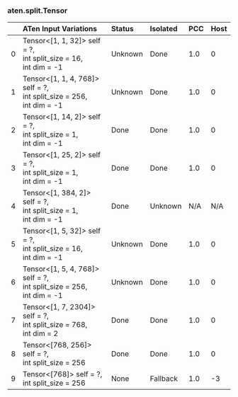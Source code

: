 ### aten.split.Tensor
|    | ATen Input Variations                                                     | Status   | Isolated   | PCC   | Host   |
|---:|:--------------------------------------------------------------------------|:---------|:-----------|:------|:-------|
|  0 | Tensor<[1, 1, 32]> self = ?,<br>int split_size = 16,<br>int dim = -1      | Unknown  | Done       | 1.0   | 0      |
|  1 | Tensor<[1, 1, 4, 768]> self = ?,<br>int split_size = 256,<br>int dim = -1 | Unknown  | Done       | 1.0   | 0      |
|  2 | Tensor<[1, 14, 2]> self = ?,<br>int split_size = 1,<br>int dim = -1       | Done     | Done       | 1.0   | 0      |
|  3 | Tensor<[1, 25, 2]> self = ?,<br>int split_size = 1,<br>int dim = -1       | Done     | Done       | 1.0   | 0      |
|  4 | Tensor<[1, 384, 2]> self = ?,<br>int split_size = 1,<br>int dim = -1      | Done     | Unknown    | N/A   | N/A    |
|  5 | Tensor<[1, 5, 32]> self = ?,<br>int split_size = 16,<br>int dim = -1      | Unknown  | Done       | 1.0   | 0      |
|  6 | Tensor<[1, 5, 4, 768]> self = ?,<br>int split_size = 256,<br>int dim = -1 | Unknown  | Done       | 1.0   | 0      |
|  7 | Tensor<[1, 7, 2304]> self = ?,<br>int split_size = 768,<br>int dim = 2    | Done     | Done       | 1.0   | 0      |
|  8 | Tensor<[768, 256]> self = ?,<br>int split_size = 256                      | Done     | Done       | 1.0   | 0      |
|  9 | Tensor<[768]> self = ?,<br>int split_size = 256                           | None     | Fallback   | 1.0   | -3     |

